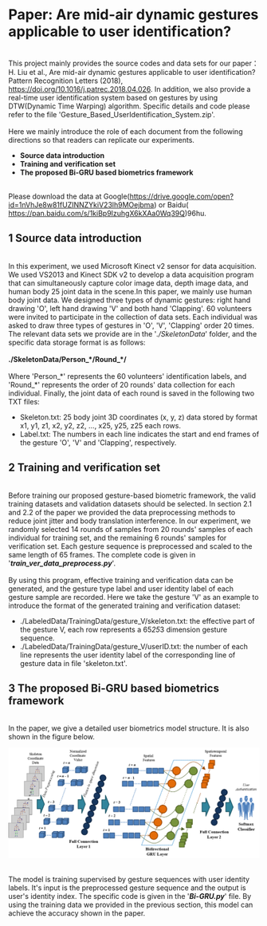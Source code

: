 # Paper: Are mid-air dynamic gestures applicable to user identification?
<br>  This project mainly provides the source codes and data sets for our paper：H. Liu et al., Are mid-air dynamic gestures applicable to user identification? Pattern Recognition Letters (2018), https://doi.org/10.1016/j.patrec.2018.04.026.  In addition, we also provide a real-time user identification system based on gestures by using DTW(Dynamic Time Warping) algorithm. Specific details and code please refer to the file 'Gesture_Based_UserIdentification_System.zip'.</br>
<br>  Here we mainly introduce the role of each document from the following directions so that readers can replicate our experiments.</br>
* **Source data introduction**
* **Training and verification set**
* **The proposed Bi-GRU based biometrics framework**

<br> Please download the data  at Google(https://drive.google.com/open?id=1nVhJe8w81fUZINNZYkiV23lh9MOejbma) or Baidu( https://pan.baidu.com/s/1kiBp9IzuhgX6kXAa0Wq39Q)96hu.</br>

## 1 Source data introduction #
<br>In this experiment, we used Microsoft Kinect v2 sensor for data acquisition. We used VS2013 and Kinect SDK v2 to develop a data acquisition program that can simultaneously capture color image data, depth image data, and human body 25 joint data in the scene.In this paper, we mainly use human body joint data. We designed three types of dynamic gestures: right hand drawing 'O', left hand drawing 'V' and both hand 'Clapping'. 60 volunteers were invited to participate in the collection of data sets. Each individual was asked to draw three types of gestures in 'O', 'V', 'Clapping' order 20 times. The relevant data sets we provide are in the '*./SkeletonData*' folder, and the specific data storage format is as follows:</br>
<br>**./SkeletonData/Person_\*/Round_\*/**</br>
<br>Where 'Person_\*' represents the 60 volunteers' identification labels, and 'Round_\*' represents the order of 20 rounds' data collection for each individual. Finally, the joint data of each round is saved in the following two TXT files:</br>
* Skeleton.txt: 25 body joint 3D coordinates (x, y, z) data stored by format x1, y1, z1, x2, y2, z2, ..., x25, y25, z25 each rows.
* Label.txt: The numbers in each line indicates the start and end frames of the gesture 'O', 'V' and 'Clapping', respectively.


## 2 Training and verification set #
<br>Before training our proposed gesture-based biometric framework, the valid training datasets and validation datasets should be selected. In section 2.1 and 2.2 of the paper we provided the data preprocessing methods to reduce joint jitter and body translation interference. In our experiment, we randomly selected 14 rounds of samples from 20 rounds' samples of each individual for training set, and the remaining 6 rounds' samples for verification set. Each gesture sequence is preprocessed and scaled to the same length of 65 frames. The complete code is given in '***train_ver_data_preprocess.py***'. </br>
<br>By using this program, effective training and verification data can be generated, and the gesture type label and user identity label of each gesture sample are recorded. Here we take the gesture 'V' as an example to introduce the format of the generated training and verification dataset:</br>
* ./LabeledData/TrainingData/gesture_V/skeleton.txt: the effective part of the gesture V, each row represents a 65*25*3 dimension gesture sequence.
* ./LabeledData/TrainingData/gesture_V/userID.txt: the number of each line represents the user identity label of the corresponding line of gesture data in file 'skeleton.txt'.

## 3 The proposed Bi-GRU based biometrics framework #
<br>In the paper, we give a detailed user biometrics model structure. It is also shown in the figure below.</br>

![image](https://github.com/hengliusky/Gesture-Based-User-Identification/blob/master/readme_img/framework_structure.png)

<br>The model is training supervised by gesture sequences with user identity labels. It's input is the preprocessed gesture sequence and the output is user's identity index. The specific code is given in the '***Bi-GRU.py***' file. By using the training data we provided in the previous section, this model can achieve the accuracy shown in the paper.</br>
